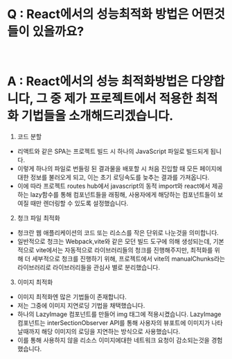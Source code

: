 # Q : React에서의 성능최적화 방법은 어떤것들이 있을까요?

<br />

# A : React에서의 성능 최적화방법은 다양합니다, 그 중 제가 프로젝트에서 적용한 최적화 기법들을 소개해드리겠습니다.

1. 코드 분할

- 리액트와 같은 SPA는 프로젝트 빌드 시 하나의 JavaScript 파일로 빌드되게 됩니다.
- 이렇게 하나의 파일로 번들링 된 결과물을 배포할 시 처음 진입할 때 모든 페이지에 대한 정보를 불러오게 되고, 이는 초기 로딩속도를 늦추는 결과를 가져옵니다.
- 이에 따라 프로젝트 routes hub에서 javascript의 동적 import와 react에서 제공하는 lazy함수를 통해 컴포넌트들을 래핑해, 사용자에게 해당하는 컴포넌트들이 보여질 때만 렌더링할 수 있도록 설정했습니다.

2. 청크 파일 최적화

- 청크란 웹 애플리케이션의 코드 또는 리소스를 작은 단위로 나눈것을 의미합니다.
- 일반적으로 청크는 Webpack,vite와 같은 모던 빌드 도구에 의해 생성되는데, 기본적으로 vite에서는 자동적으로 라이브러리들의 청크를 진행해주지만, 최적화를 위해 더 세부적으로 청크를 진행하기 위해, 프로젝트에서 vite의 manualChunks라는 라이브러리로 라이브러리들을 관심사 별로 분리했습니다.

3. 이미지 최적화

- 이미지 최적화엔 많은 기법들이 존재합니다.
- 저는 그중에 이미지 지연로딩 기법을 채택했습니다.
- 하나의 LazyImage 컴포넌트를 만들어 img 태그에 적용시켰습니다. LazyImage 컴포넌트는 interSectionObserver API를 통해 사용자의 뷰포트에 이미지가 나타날때까지 해당 이미지의 로딩을 지연하는 방식으로 사용했습니다.
- 이를 통해 사용하지 않을 리소스 이미지에대한 네트워크 요청이 감소되는것을 경험했습니다.
